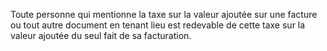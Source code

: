 Toute personne qui mentionne la taxe sur la valeur ajoutée sur une facture ou tout autre document en tenant lieu est redevable de cette taxe sur la valeur ajoutée du seul fait de sa facturation.